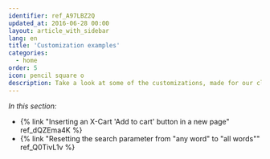 ```yaml
---
identifier: ref_A97LBZ2Q
updated_at: 2016-06-28 00:00
layout: article_with_sidebar
lang: en
title: 'Customization examples'
categories:
  - home
order: 5
icon: pencil square o
description: Take a look at some of the customizations, made for our clients
---
```



_In this section:_

*   {% link "Inserting an X-Cart 'Add to cart' button in a new page" ref_dQZEma4K %}
*   {% link "Resetting the search parameter from "any word" to "all words"" ref_Q0TivL1v %}